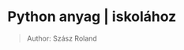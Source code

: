 # Python anyag | iskolához
>Author: Szász Roland
<!-- 
## ![SMTH]()
Just paste a link here of a photo do you like! 
-->
